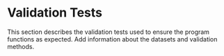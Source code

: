 # Validation Tests

This section describes the validation tests used to ensure the program functions as expected.
Add information about the datasets and validation methods.
